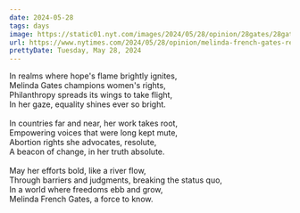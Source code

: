 ```yaml
---
date: 2024-05-28
tags: days
image: https://static01.nyt.com/images/2024/05/28/opinion/28gates/28gates-facebookJumbo.png
url: https://www.nytimes.com/2024/05/28/opinion/melinda-french-gates-reproductive-rights.html
prettyDate: Tuesday, May 28, 2024
---
```

In realms where hope's flame brightly ignites,<br>Melinda Gates champions women's rights,<br>Philanthropy spreads its wings to take flight,<br>In her gaze, equality shines ever so bright.<br><br>In countries far and near, her work takes root,<br>Empowering voices that were long kept mute,<br>Abortion rights she advocates, resolute,<br>A beacon of change, in her truth absolute.<br><br>May her efforts bold, like a river flow,<br>Through barriers and judgments, breaking the status quo,<br>In a world where freedoms ebb and grow,<br>Melinda French Gates, a force to know.
